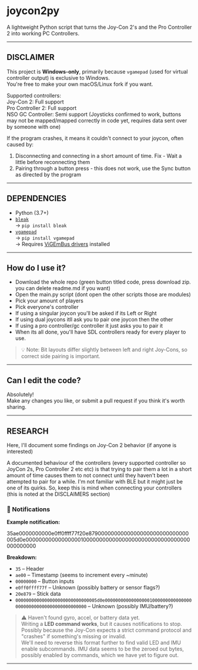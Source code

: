 # joycon2py

A lightweight Python script that turns the Joy-Con 2's and the Pro Controller 2 into working PC Controllers.

---

## DISCLAIMER

This project is **Windows-only**, primarily because `vgamepad` (used for virtual controller output) is exclusive to Windows.  
You're free to make your own macOS/Linux fork if you want.

Supported controllers:  
Joy-Con 2: Full support  
Pro Controller 2: Full support  
NSO GC Controller: Semi support (Joysticks confirmed to work, buttons may not be mapped/mapped correctly in code yet, requires data sent over by someone with one)  

If the program crashes, it means it couldn't connect to your joycon, often caused by:  
1. Disconnecting and connecting in a short amount of time. Fix - Wait a little before reconnecting them
2. Pairing through a button press - this does not work, use the Sync button as directed by the program
---

## DEPENDENCIES

- Python (3.7+)
- [`bleak`](https://github.com/hbldh/bleak)  
  → `pip install bleak`  
- [`vgamepad`](https://github.com/yannbouteiller/vgamepad)  
  → `pip install vgamepad`  
  → Requires [ViGEmBus drivers](https://github.com/ViGEm/ViGEmBus/releases/latest) installed

---

## How do I use it?
- Download the whole repo (green button titled code, press download zip. you can delete readme.md if you want)
- Open the main.py script (dont open the other scripts those are modules)
- Pick your amount of players
- Pick everyone's controller
- If using a singular joycon you'll be asked if its Left or Right
- If using dual joycons itll ask you to pair one joycon then the other
- If using a pro controller/gc controller it just asks you to pair it
- When its all done, you'll have SDL controllers ready for every player to use.

> 💡 Note: Bit layouts differ slightly between left and right Joy-Cons, so correct side pairing is important.

---

## Can I edit the code?

Absolutely!  
Make any changes you like, or submit a pull request if you think it's worth sharing.

---

## RESEARCH

Here, I'll document some findings on Joy-Con 2 behavior (if anyone is interested)

A documented behaviour of the controllers (every supported controller so JoyCon 2s, Pro Controller 2 etc etc) is that trying to pair them a lot in a short amount of time causes them to not connect until they haven't been attempted to pair for a while. I'm not familiar with BLE but it might just be one of its quirks. So, keep this is mind when connecting your controllers (this is noted at the DISCLAIMERS section)

### 🔔 Notifications

**Example notification:**

35ae0000000000e0ff0ffff77f20e8790000000000000000000000000000005d0e000000000000000001000000000000000000000000000000000000000000


**Breakdown:**

- `35` – Header  
- `ae00` – Timestamp (seems to increment every ~minute)  
- `00000000` – Button inputs  
- `e0ff0ffff77f` – Unknown (possibly battery or sensor flags?)  
- `20e879` – Stick data  
- `0000000000000000000000000000005d0e000000000000000001000000000000000000000000000000000000000000` – Unknown (possibly IMU/battery?)  

> ⚠️ Haven't found gyro, accel, or battery data yet.  
> Writing a **LED command works**, but it causes notifications to stop.  
> Possibly because the Joy-Con expects a strict command protocol and "crashes" if something's missing or invalid.  
> We'll need to reverse this format further to find valid LED and IMU enable subcommands.
> IMU data seems to be the zeroed out bytes, possibly enabled by commands, which we have yet to figure out.

---
